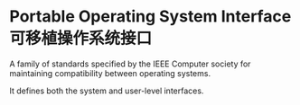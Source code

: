 # Portable Operating System Interface 可移植操作系统接口

A family of standards specified by the IEEE Computer society for maintaining compatibility between operating systems.

It defines both the system and user-level interfaces.
